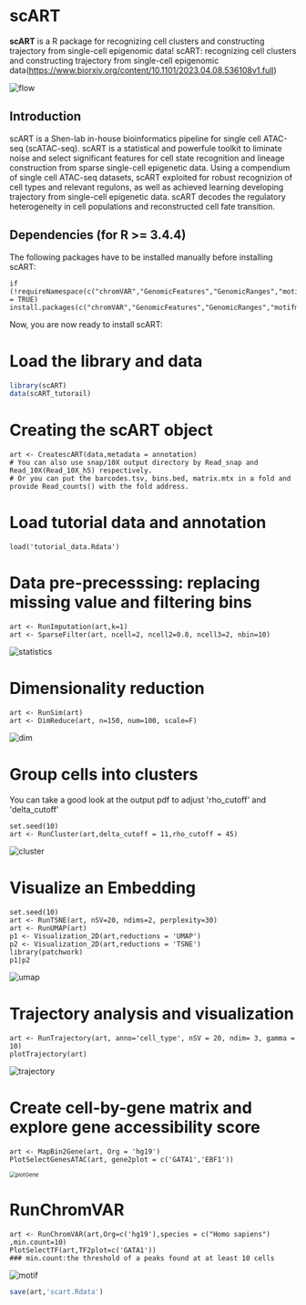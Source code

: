 # scART

**scART** is a R package for recognizing cell clusters and constructing trajectory from single-cell epigenomic data!
scART: recognizing cell clusters and constructing trajectory from single-cell epigenomic data(https://www.biorxiv.org/content/10.1101/2023.04.08.536108v1.full)

![flow](image/flow.png)


## Introduction
scART is a Shen-lab in-house bioinformatics pipeline for single cell ATAC-seq (scATAC-seq).
scART is a statistical and powerfule toolkit to liminate noise and select significant features for cell state 
recognition and lineage construction from sparse single-cell epigenetic data. Using a compendium of single cell 
ATAC-seq datasets, scART exploited for robust recognizion of cell types and relevant regulons, as well as 
achieved learning developing trajectory from single-cell epigenetic data. scART decodes the regulatory heterogeneity in cell populations and reconstructed cell fate transition.

## Dependencies (for R >= 3.4.4) 
The following packages have to be installed manually before installing scART:

```{r}
if (!requireNamespace(c("chromVAR","GenomicFeatures","GenomicRanges","motifmatchr","JASPAR2018","textTinyR","Matrix","text2vec","irlba","Rtsne","densityClust","scales","ggplot2","data.table","ChIPseeker","uwot","ggpubr","cowplot","SummarizedExperiment","monocle","RColorBrewer","scatterplot3d")),quietly = TRUE)
install.packages(c("chromVAR","GenomicFeatures","GenomicRanges","motifmatchr","JASPAR2018","textTinyR","Matrix","text2vec","irlba","Rtsne","densityClust","scales","ggplot2","data.table","ChIPseeker","uwot","ggpubr","cowplot","SummarizedExperiment","monocle","RColorBrewer","scatterplot3d"))
```

Now, you are now ready to install scART:

# Load the library and data
```R
library(scART)
data(scART_tutorail)
```

# Creating the scART object
```{r message=FALSE, warning=FALSE, include=FALSE, paged.print=FALSE}
art <- CreatescART(data,metadata = annotation)  
# You can also use snap/10X output directory by Read_snap and Read_10X(Read_10X_h5) respectively.
# Or you can put the barcodes.tsv, bins.bed, matrix.mtx in a fold and provide Read_counts() with the fold address.
```


# Load tutorial data and annotation  
```{r}
load('tutorial_data.Rdata')
```


# Data pre-precesssing: replacing missing value and filtering bins
```{r}
art <- RunImputation(art,k=1)
art <- SparseFilter(art, ncell=2, ncell2=0.8, ncell3=2, nbin=10)
```
![statistics](image/statistics.png)



# Dimensionality reduction 
```{r include=FALSE}
art <- RunSim(art)
art <- DimReduce(art, n=150, num=100, scale=F)
```
![dim](image/dim.png)



# Group cells into clusters

You can take a good look at the output pdf to adjust 'rho_cutoff' and 'delta_cutoff'
```{r message=FALSE, warning=FALSE, include=FALSE, paged.print=FALSE}
set.seed(10) 
art <- RunCluster(art,delta_cutoff = 11,rho_cutoff = 45)
```
![cluster](image/cluster.png)



# Visualize an Embedding
```{r}
set.seed(10) 
art <- RunTSNE(art, nSV=20, ndims=2, perplexity=30)
art <- RunUMAP(art)
p1 <- Visualization_2D(art,reductions = 'UMAP') 
p2 <- Visualization_2D(art,reductions = 'TSNE')
library(patchwork)
p1|p2
```
![umap](image/umap.png)



# Trajectory analysis and visualization
```{r}
art <- RunTrajectory(art, anno='cell_type', nSV = 20, ndim= 3, gamma = 10)
plotTrajectory(art)
```
![trajectory](image/trajectory.png)


# Create cell-by-gene matrix and explore gene accessibility score
```{r}
art <- MapBin2Gene(art, Org = 'hg19')
PlotSelectGenesATAC(art, gene2plot = c('GATA1','EBF1'))  
```
<img src="image/plotGene.png" alt="plotGene" style="zoom: 67%;" />


# RunChromVAR 
```{r}
art <- RunChromVAR(art,Org=c('hg19'),species = c("Homo sapiens") ,min.count=10)
PlotSelectTF(art,TF2plot=c('GATA1'))
### min.count:the threshold of a peaks found at at least 10 cells
```
![motif](image/motif.png)



```R
save(art,'scart.Rdata')
```

